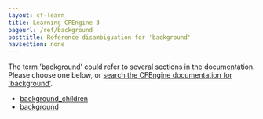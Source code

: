 ```yaml
---
layout: cf-learn
title: Learning CFEngine 3
pageurl: /ref/background
posttitle: Reference disambiguation for 'background'
navsection: none
---
```


The term 'background' could refer to several sections in the documentation. Please choose one below, or
[search the CFEngine documentation for 'background'](http://cfengine.com/docs/latest/search.html?q=background).

- [background_children](http://cfengine.com/docs/latest/reference-components-cf-runagent.html#background_children)
- [background](http://cfengine.com/docs/latest/reference-promise-types.html#background)

